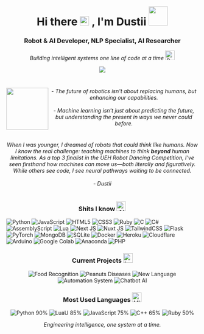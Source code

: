 

<h1 align="center">Hi there <img src="https://user-images.githubusercontent.com/1303154/88677602-1635ba80-d120-11ea-84d8-d263ba5fc3c0.gif" width="24px" alt="hi"> , I'm Dustii <img src="https://media.giphy.com/media/3o7TKSjRrfIPjeiVyM/giphy.gif" width="50"></h1>
<h3 align="center">Robot & AI Developer, NLP Specialist, AI Researcher</h3>

<p align="center">
    <i>Building intelligent systems one line of code at a time</i> <img src="https://raw.githubusercontent.com/Tarikul-Islam-Anik/Animated-Fluent-Emojis/master/Emojis/People/Robot.png" alt="Robot" width="25" height="25" />
</p>

<p align="center">
    <a href="#">
        <img src="https://img.shields.io/badge/Dustii%236969-%237289DA.svg?style=for-the-badge&logo=discord&logoColor=white">
    </a>
</p>
        
<h1 align="center"><img align="left" src="https://media.giphy.com/media/WUTywPPYZpdDChyBaZ/giphy.gif" width="110"></h1>
        <center>
            <em>- The future of robotics isn't about replacing humans, but enhancing our capabilities.<br><br>- Machine learning isn't just about predicting the future, but understanding the present in ways we never could before.</em>
        </center>
<h1 align="center"></h1>
        <center>
            <em>When I was younger, I dreamed of robots that could think like humans. Now I know the real challenge: teaching machines to think <b>beyond</b> human limitations. As a top 3 finalist in the UEH Robot Dancing Competition, I've seen firsthand how machines can move us—both literally and figuratively. While others see code, I see neural pathways waiting to be connected.<br><br>- Dustii</em>    
        </center>
<h1 align="center"></h1>

<h3 align="center">Shits I know <img src="https://raw.githubusercontent.com/Tarikul-Islam-Anik/Animated-Fluent-Emojis/master/Emojis/Smilies/Alien.png" alt="Alien" width="25" height="25" /></h3>

![Python](https://img.shields.io/badge/python-3670A0?style=for-the-badge&logo=python&logoColor=ffdd54) ![JavaScript](https://img.shields.io/badge/javascript-%23323330.svg?style=for-the-badge&logo=javascript&logoColor=%23F7DF1E) ![HTML5](https://img.shields.io/badge/html5-%23E34F26.svg?style=for-the-badge&logo=html5&logoColor=white) ![CSS3](https://img.shields.io/badge/css3-%231572B6.svg?style=for-the-badge&logo=css3&logoColor=white) ![Ruby](https://img.shields.io/badge/ruby-%23CC342D.svg?style=for-the-badge&logo=ruby&logoColor=white) ![C](https://img.shields.io/badge/c-%2300599C.svg?style=for-the-badge&logo=c&logoColor=white) ![C#](https://img.shields.io/badge/c%23-%23239120.svg?style=for-the-badge&logo=csharp&logoColor=white) ![AssemblyScript](https://img.shields.io/badge/assembly%20script-%23000000.svg?style=for-the-badge&logo=assemblyscript&logoColor=white) ![Lua](https://img.shields.io/badge/lua-%232C2D72.svg?style=for-the-badge&logo=lua&logoColor=white) ![Next JS](https://img.shields.io/badge/Next-black?style=for-the-badge&logo=next.js&logoColor=white) ![Nuxt JS](https://img.shields.io/badge/Nuxt-002E3B?style=for-the-badge&logo=nuxt&logoColor=#00DC82) ![TailwindCSS](https://img.shields.io/badge/tailwindcss-%2338B2AC.svg?style=for-the-badge&logo=tailwind-css&logoColor=white) ![Flask](https://img.shields.io/badge/flask-%23000.svg?style=for-the-badge&logo=flask&logoColor=white) ![PyTorch](https://img.shields.io/badge/PyTorch-%23EE4C2C.svg?style=for-the-badge&logo=PyTorch&logoColor=white) ![MongoDB](https://img.shields.io/badge/MongoDB-%234ea94b.svg?style=for-the-badge&logo=mongodb&logoColor=white) ![SQLite](https://img.shields.io/badge/sqlite-%2307405e.svg?style=for-the-badge&logo=sqlite&logoColor=white) ![Docker](https://img.shields.io/badge/docker-%230db7ed.svg?style=for-the-badge&logo=docker&logoColor=white) ![Heroku](https://img.shields.io/badge/heroku-%23430098.svg?style=for-the-badge&logo=heroku&logoColor=white) ![Cloudflare](https://img.shields.io/badge/cloudflare-F38020?style=for-the-badge&logo=cloudflare&logoColor=white) ![Arduino](https://img.shields.io/badge/-Arduino-00979D?style=for-the-badge&logo=Arduino&logoColor=white) ![Google Colab](https://img.shields.io/badge/-Google%20Colab-F9AB00?style=for-the-badge&logo=googlecolab&logoColor=white) ![Anaconda](https://img.shields.io/badge/Anaconda-%2344A833.svg?style=for-the-badge&logo=anaconda&logoColor=white) ![PHP](https://img.shields.io/badge/php-%23777BB4.svg?style=for-the-badge&logo=php&logoColor=white)



<h3 align="center">Current Projects <img src="https://raw.githubusercontent.com/Tarikul-Islam-Anik/Animated-Fluent-Emojis/master/Emojis/Objects/Laptop.png" alt="Laptop" width="25" height="25" /></h3>

<p align="center">
  <img src="https://img.shields.io/badge/CNN-Food%20Recognition%20%26%20Calories%20Classification-FF6F61?style=for-the-badge&logoColor=white" alt="Food Recognition" />
  <img src="https://img.shields.io/badge/CV-Peanuts%20Diseases%20Recognition-6EAE3D?style=for-the-badge&logoColor=white" alt="Peanuts Diseases" />
  <img src="https://img.shields.io/badge/C++-New%20Language%20Using%20Decompiler-00599C?style=for-the-badge&logo=cplusplus&logoColor=white" alt="New Language" />
  <img src="https://img.shields.io/badge/System-Automation%20Project-0078D7?style=for-the-badge&logoColor=white" alt="Automation System" />
  <img src="https://img.shields.io/badge/NLP-Chatbot%20AI%20with%20Deep%20Learning-4285F4?style=for-the-badge&logo=googlecloud&logoColor=white" alt="Chatbot AI" />
</p>

<h3 align="center">Most Used Languages <img src="https://raw.githubusercontent.com/Tarikul-Islam-Anik/Animated-Fluent-Emojis/master/Emojis/Symbols/High%20Voltage.png" alt="High Voltage" width="25" height="25" /></h3>

<p align="center">
  <img src="https://img.shields.io/badge/Python-90%25-3776AB?style=for-the-badge&logo=python&logoColor=white" alt="Python 90%" />
  <img src="https://img.shields.io/badge/LuaU-85%25-2C2D72?style=for-the-badge&logo=lua&logoColor=white" alt="LuaU 85%" />
  <img src="https://img.shields.io/badge/JavaScript-75%25-F7DF1E?style=for-the-badge&logo=javascript&logoColor=black" alt="JavaScript 75%" />
  <img src="https://img.shields.io/badge/C++-65%25-00599C?style=for-the-badge&logo=cplusplus&logoColor=white" alt="C++ 65%" />
  <img src="https://img.shields.io/badge/Ruby-50%25-CC342D?style=for-the-badge&logo=ruby&logoColor=white" alt="Ruby 50%" />
</p>

<p align="center">
  <i>Engineering intelligence, one system at a time.</i>
</p> 
